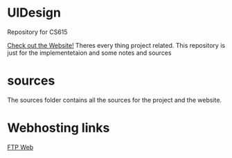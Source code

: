 # UIDesign
Repository for CS615 

[Check out the Website!](https://sites.google.com/view/umb-ui-design-group8/start)
Theres every thing project related. This repository is just for the implementetaion and some notes and sources

# sources

The sources folder contains all the sources for the project and the website.

# Webhosting links

[FTP Web](https://marius.cybranceehost.com:8443/)

